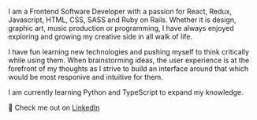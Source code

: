 I am a Frontend Software Developer with a passion for React, Redux, Javascript, HTML, CSS, SASS and Ruby on Rails. Whether it is design, graphic art, music production or programming, I have always enjoyed exploring and growing my creative side in all walk of life.

I have fun learning new technologies and pushing myself to think critically while using them. When brainstorming ideas, the user experience is at the forefront of my thoughts as I strive to build an interface around that which would be most responive and intuitive for them.

I am currently learning Python and TypeScript to expand my knowledge.

🌵 Check me out on [LinkedIn](https://www.linkedin.com/in/cole-martindale-385045147/)

<!--
**Colemartindale/Colemartindale** is a ✨ _special_ ✨ repository because its `README.md` (this file) appears on your GitHub profile.

Here are some ideas to get you started:

- 🔭 I’m currently working on ...
- 🌱 I’m currently learning ...
- 👯 I’m looking to collaborate on ...
- 🤔 I’m looking for help with ...
- 💬 Ask me about ...
- 📫 How to reach me: ...
- 😄 Pronouns: ...
- ⚡ Fun fact: ...
-->
